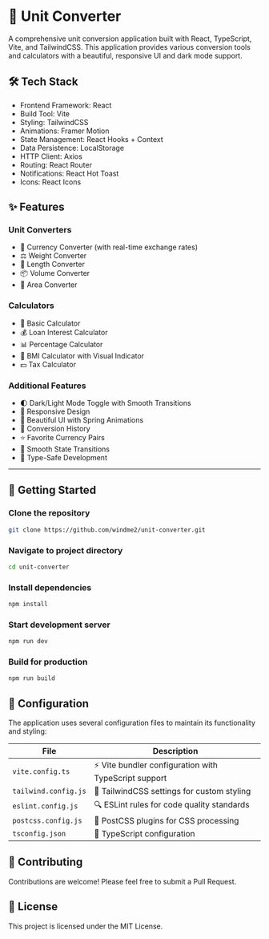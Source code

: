 # 🧮 Unit Converter

 A comprehensive unit conversion application built with React, TypeScript, Vite, and TailwindCSS. This application provides various conversion tools and calculators with a beautiful, responsive UI and dark mode support.

## 🛠️ Tech Stack

- Frontend Framework: React
- Build Tool: Vite
- Styling: TailwindCSS
- Animations: Framer Motion
- State Management: React Hooks + Context
- Data Persistence: LocalStorage
- HTTP Client: Axios
- Routing: React Router
- Notifications: React Hot Toast
- Icons: React Icons

## ✨ Features

### Unit Converters
- 💱 Currency Converter (with real-time exchange rates)
- ⚖️ Weight Converter
- 📏 Length Converter
- 📦 Volume Converter
- 🔲 Area Converter

### Calculators
- 🧮 Basic Calculator
- 💰 Loan Interest Calculator
- 📊 Percentage Calculator
- 💪 BMI Calculator with Visual Indicator
- 💵 Tax Calculator

### Additional Features

- 🌓 Dark/Light Mode Toggle with Smooth Transitions
- 📱 Responsive Design
- 🎨 Beautiful UI with Spring Animations
- 📖 Conversion History
- ⭐ Favorite Currency Pairs
- 🔄 Smooth State Transitions
- 🎯 Type-Safe Development

---

## 🚀 Getting Started
### Clone the repository
```bash
git clone https://github.com/windme2/unit-converter.git
```

### Navigate to project directory
```bash
cd unit-converter
```

### Install dependencies
```bash
npm install
```
### Start development server
```bash
npm run dev
```

### Build for production
```bash
npm run build
```

## 🔧 Configuration
The application uses several configuration files to maintain its functionality and styling:

| File | Description |
|------|-------------|
| `vite.config.ts` | ⚡ Vite bundler configuration with TypeScript support |
| `tailwind.config.js` | 🎨 TailwindCSS settings for custom styling |
| `eslint.config.js` | 🔍 ESLint rules for code quality standards |
| `postcss.config.js` | 🎯 PostCSS plugins for CSS processing |
| `tsconfig.json` | 📝 TypeScript configuration |


## 🤝 Contributing
Contributions are welcome! Please feel free to submit a Pull Request.

## 📄 License
This project is licensed under the MIT License.
